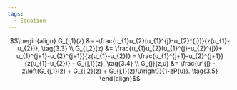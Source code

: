```yaml
---
tags:
  - Equation
---
```

$$\begin{align}
    G_{j,1}(z) &= -\frac{u_{1}u_{2}(u_{1}^{j}-u_{2}^{j})}{z(u_{1}-u_{2})}, \tag{3.3} \\
    G_{j,2}(z) &= \frac{u_{1}u_{2}(u_{1}^{j}-u_{2}^{j})+ u_{1}^{j+1}-u_{2}^{j+1}}{z(u_{1}-u_{2})} = \frac{u_{1}^{j+1}-u_{2}^{j+1}}{z(u_{1}-u_{2})} - G_{j,1}(z), \tag{3.4} \\
    G_{j}(z,u) &= \frac{u^{j} - z\left(G_{j,1}(z) + G_{j,2}(z) + G_{j,1}(z)/u\right)}{1-zP(u)}. \tag{3.5}
  \end{align}$$